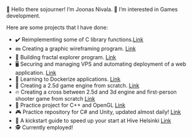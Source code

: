 👋 Hello there sojourner! I’m Joonas Nivala.
👀 I’m interested in Games development.

Here are some projects that I have done:
- ✔️ Reimplementing some of C library functions.[Link](https://github.com/kafkalainen/libft_reloaded)
- 🖮 Creating a graphic wireframing program. [Link](https://github.com/kafkalainen/fdf)
- 🥦 Building fractal explorer program. [Link](https://github.com/kafkalainen/fractol)
- 🖥️ Securing and managing VPS and automating deployment of a web application. [Link](https://github.com/kafkalainen/roger-skyline-1)
- 🐳 Learning to Dockerize applications. [Link](https://github.com/kafkalainen/docker-1)
- 🐺 Creating a 2.5d game engine from scratch. [Link](https://github.com/kafkalainen/wolf3d)
- 🔥 Creating a cross between 2.5d and 3d engine and first-person shooter game from scratch [Link](https://github.com/kafkalainen/doom_nukem)
- 🐒 Practice project for C++ and OpenGL [Link](https://github.com/kafkalainen/cplusplus)
- 🎮 Practice repository for C# and Unity, updated almost daily! [Link](https://github.com/kafkalainen/unity_project)
- 🐝 A kickstart guide to speed up your start at Hive Helsinki [Link](https://github.com/kafkalainen/beekeepers-guide)
- 🕵️ Currently employed!
